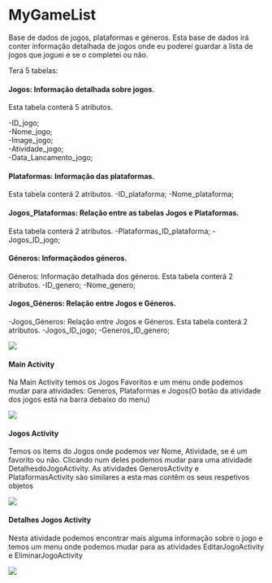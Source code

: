    <!DOCTYPE html>
<html>
<head>
	<meta charset="utf-8"/>
</head>
<body>
  <h1 id="mygamelist">MyGameList</h1>
<p>Base de dados de jogos, plataformas e géneros. Esta base de dados irá conter informação detalhada de jogos onde eu poderei guardar a lista de jogos que joguei e se o completei ou não.</p>
	<p>Terá 5 tabelas:</p>
  <h4 id="jogos">Jogos: Informação detalhada sobre jogos.</h4>
	<p>Esta tabela conterá 5 atributos.</p>
  <p>-ID_jogo;<br>
  -Nome_jogo;<br>
  -Image_jogo;<br>
  -Atividade_jogo;<br>
  -Data_Lancamento_jogo;</p>
  <h4 id="plataformas">Plataformas: Informação das plataformas.</h4>
  <p>Esta tabela conterá 2 atributos.
    -ID_plataforma;
    -Nome_plataforma;</p>
 
<h4 id="jogos_plataformas">Jogos_Plataformas: Relação entre as tabelas Jogos e Plataformas.</h4>
<p>Esta tabela conterá 2 atributos.
    -Plataformas_ID_plataforma;
    -Jogos_ID_jogo;</p>
<h4 id="generos">Géneros: Informaçãodos géneros.</h4>
<p>Géneros: Informação detalhada dos géneros.
  Esta tabela conterá 2 atributos.
    -ID_genero;
    -Nome_genero;</p>
  <h4 id="jogos_generos">Jogos_Géneros: Relação entre Jogos e Géneros.</h4>
<p>-Jogos_Géneros: Relação entre Jogos e Géneros.
  Esta tabela conterá 2 atributos.
    -Jogos_ID_jogo;
    -Generos_ID_genero;</p>
    </body>
</html>
    
![](images/OtDKil7%20-%20Imgur.png)

<html>
<head>
	<meta charset="utf-8"/>
</head>
	<body>
		<h4 id="mainActivity">Main Activity</h4>
	<p> Na Main Activity temos os Jogos Favoritos e um menu onde podemos mudar para atividades: Generos, Plataformas e Jogos(O botão da atividade dos jogos está na barra debaixo do menu)</p>
	</body>
	</html>
	
![](images/mainActivity.jpg)

<html>
<head>
	<meta charset="utf-8"/>
</head>
	<body>
		<h4 id="jogosActivity">Jogos Activity</h4>
	<p> Temos os items do Jogos onde podemos ver Nome, Atividade, se é um favorito ou não. Clicando num deles podemos mudar para uma atividade DetalhesdoJogoActivity. As atividades GenerosActivity e PlataformasActivity são similares a esta mas contêm os seus respetivos objetos</p>
	</body>
	</html>
	
![](images/JogosActivity.jpg) <!-- .element height="50%" width="50%" -->

<html>
<head>
	<meta charset="utf-8"/>
</head>
	<body>
		<h4 id="DetalhesActivity">Detalhes Jogos Activity</h4>
	<p> Nesta atividade podemos encontrar mais alguma informação sobre o jogo e temos um menu onde podemos mudar para as atividades EditarJogoActivity e EliminarJogoActivity</p>
	</body>
	</html>

![](images/detalhesJogoActivity.jpg)

